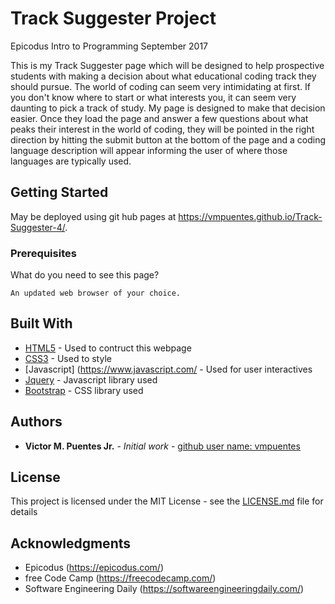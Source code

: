 # Track Suggester Project
Epicodus
Intro to Programming 
September 2017

This is my Track Suggester page which will be designed to help prospective students with making a decision about what educational coding track they should pursue. The world of coding can seem very intimidating at first. If you don't know where to start or what interests you, it can seem very daunting to pick a track of study. My page is designed to make that decision easier. Once they load the page and answer a few questions about what peaks their interest in the world of coding, they will be pointed in the right direction by hitting the submit button at the bottom of the page and a coding language description will appear informing the user of where those languages are typically used.

## Getting Started

May be deployed using git hub pages at  https://vmpuentes.github.io/Track-Suggester-4/.

### Prerequisites

What do you need to see this page?

```
An updated web browser of your choice.
```

## Built With

* [HTML5](https://developer.mozilla.org/en-US/docs/Web/Guide/HTML/HTML5) - Used to contruct this webpage
* [CSS3](http://html.com/css/) - Used to style 
* [Javascript] (https://www.javascript.com/ - Used for user interactives
* [Jquery](https://jquery.com/) - Javascript library used
* [Bootstrap](http://getbootstrap.com/) - CSS library used

## Authors

* **Victor M. Puentes Jr.** - *Initial work* - [github user name: vmpuentes](https://github.com/vmpuentes)

## License

This project is licensed under the MIT License - see the [LICENSE.md](LICENSE.md) file for details

## Acknowledgments

* Epicodus (https://epicodus.com/)
* free Code Camp (https://freecodecamp.com/)
* Software Engineering Daily (https://softwareengineeringdaily.com/)

